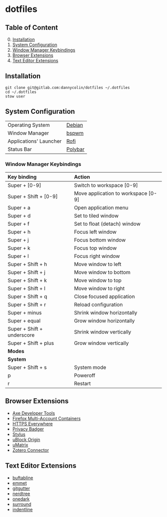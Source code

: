 # dotfiles

## Table of Content

0. [Installation]()
0. [System Configuration]()
0. [Window Manager Keybindings]()
0. [Browser Extensions]()
0. [Text Editor Extensions]()

## Installation

```
git clone git@gitlab.com:dannycolin/dotfiles ~/.dotfiles
cd ~/.dotfiles
stow user
```

## System Configuration

|||
| --- | --- |
| Operating System       | [Debian](https://debian.org)                  |
| Window Manager         | [bspwm](https://github.com/baskerville/bspwm) |
| Applications' Launcher | [Rofi](https://github.com/davatorium/rofi)    |
| Status Bar             | [Polybar](https://github.com/jaagr/polybar)   |

### Window Manager Keybindings

| Key binding                | Action                              |
| :------------------------- | :---------------------------------- |
| Super + [0-9]              | Switch to workspace [0-9]           |
| Super + Shift + [0-9]      | Move application to workspace [0-9] |
| Super + a                  | Open application menu               |
| Super + d                  | Set to tiled window                 |
| Super + f                  | Set to float (detach) window        |
| Super + h                  | Focus left window                   | 
| Super + j                  | Focus bottom window                 |
| Super + k                  | Focus top window                    |
| Super + l                  | Focus right window                  |
| Super + Shift + h          | Move window to left                 |
| Super + Shift + j          | Move window to bottom               |
| Super + Shift + k          | Move window to top                  |
| Super + Shift + l          | Move window to right                |
| Super + Shift + q          | Close focused application           |
| Super + Shift + r          | Reload configuration                |
| Super + minus              | Shrink window horizontally          |
| Super + equal              | Grow window horizontally            |
| Super + Shift + underscore | Shrink window vertically            |
| Super + Shift + plus       | Grow window vertically              |
| **Modes**                  |                                     |
| **System**                 |                                     |
| Super + Shift + s          | System mode                         |
|         p                  | Poweroff                            |
|         r                  | Restart                             |

## Browser Extensions

- [Axe Developer Tools](https://addons.mozilla.org/en-US/firefox/addon/axe-devtools/)
- [Firefox Multi-Account Containers](https://addons.mozilla.org/en-US/firefox/addon/multi-account-containers/)
- [HTTPS Everywhere](https://addons.mozilla.org/en-US/firefox/addon/https-everywhere/)
- [Privacy Badger](https://addons.mozilla.org/en-US/firefox/addon/privacy-badger17/)
- [Stylus]()
- [uBlock Origin](https://addons.mozilla.org/en-US/firefox/addon/ublock-origin/)
- [uMatrix](https://addons.mozilla.org/en-US/firefox/addon/umatrix/)
- [Zotero Connector](https://www.zotero.org/download/)

## Text Editor Extensions

- [buftabline](https://github.com/ap/vim-buftabline)
- [emmet](https://github.com/mattn/emmet-vim)
- [gitgutter](https://github.com/airblade/vim-gitgutter)
- [nerdtree](https://github.com/scrooloose/nerdtree)
- [onedark](https://github.com/joshdick/onedark.vim)
- [surround](https://github.com/tpope/vim-surround)
- [indentline](https://github.com/Yggdroot/indentLine)


